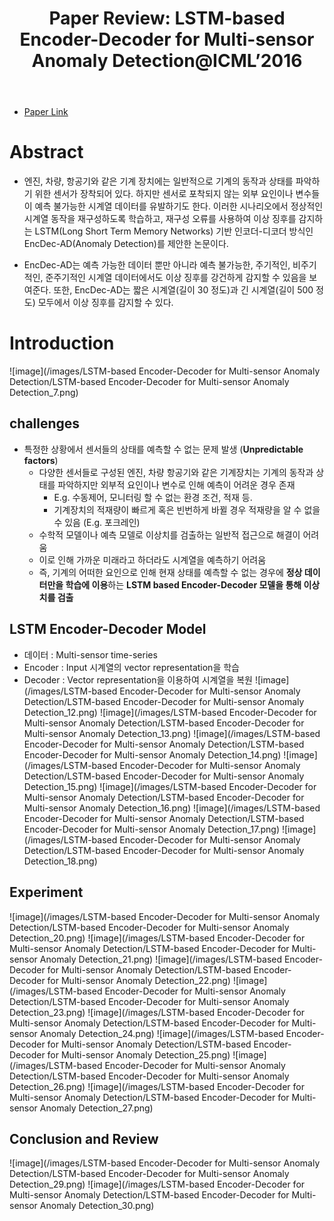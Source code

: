 ﻿---
layout: post
title: "1. Paper Review: LSTM-based Encoder-Decoder for Multi-sensor Anomaly Detection@ICML’2016"
# date: 2016-06-19 10:00:00 +0900
categories: review
tags: [LSTM, Anomaly Detection, ICML, Deep Learning]
---
* [Paper Link](https://arxiv.org/pdf/1607.00148)
# Abstract
 - 엔진, 차량, 항공기와 같은 기계 장치에는 일반적으로 기계의 동작과 상태를 파악하기 위한 센서가 장착되어 있다. 하지만 센서로 포착되지 않는 외부 요인이나 변수들이 예측 불가능한 시계열 데이터를 유발하기도 한다. 이러한 시나리오에서 정상적인 시계열 동작을 재구성하도록 학습하고, 재구성 오류를 사용하여 이상 징후를 감지하는 LSTM(Long Short Term Memory Networks) 기반 인코더-디코더 방식인 EncDec-AD(Anomaly Detection)를 제안한 논문이다.
 
 - EncDec-AD는 예측 가능한 데이터 뿐만 아니라 예측 불가능한, 주기적인, 비주기적인, 준주기적인 시계열 데이터에서도 이상 징후를 강건하게 감지할 수 있음을 보여준다. 또한, EncDec-AD는 짧은 시계열(길이 30 정도)과 긴 시계열(길이 500 정도) 모두에서 이상 징후를 감지할 수 있다.

# Introduction
![image](/images/LSTM-based Encoder-Decoder for Multi-sensor Anomaly Detection/LSTM-based Encoder-Decoder for Multi-sensor Anomaly Detection_7.png)
## challenges
 - 특정한 상황에서 센서들의 상태를 예측할 수 없는 문제 발생 (**Unpredictable factors**)
	 - 다양한 센서들로 구성된 엔진, 차량 항공기와 같은 기계장치는 기계의 동작과 상태를 파악하지만 외부적 요인이나 변수로 인해 예측이 어려운 경우 존재
		 - E.g. 수동제어, 모니터링 할 수 없는 환경 조건, 적재 등.
		- 기계장치의 적재량이 빠르게 혹은 빈번하게 바뀔 경우 적재량을 알 수 없을 수 있음 (E.g. 포크레인)
	 - 수학적 모델이나 예측 모델로 이상치를 검출하는 일반적 접근으로 해결이 어려움
	 - 이로 인해 가까운 미래라고 하더라도 시계열을 예측하기 어려움
	 - 즉, 기계의 어떠한 요인으로 인해 현재 상태를 예측할 수 없는 경우에 **정상 데이터만을 학습에 이용**하는 **LSTM based Encoder-Decoder 모델을 통해 이상치를 검출**

## LSTM Encoder-Decoder Model
 - 데이터 : Multi-sensor time-series
 - Encoder : Input 시계열의 vector representation을 학습
 - Decoder : Vector representation을 이용하여 시계열을 복원
![image](/images/LSTM-based Encoder-Decoder for Multi-sensor Anomaly Detection/LSTM-based Encoder-Decoder for Multi-sensor Anomaly Detection_12.png)
![image](/images/LSTM-based Encoder-Decoder for Multi-sensor Anomaly Detection/LSTM-based Encoder-Decoder for Multi-sensor Anomaly Detection_13.png)
![image](/images/LSTM-based Encoder-Decoder for Multi-sensor Anomaly Detection/LSTM-based Encoder-Decoder for Multi-sensor Anomaly Detection_14.png)
![image](/images/LSTM-based Encoder-Decoder for Multi-sensor Anomaly Detection/LSTM-based Encoder-Decoder for Multi-sensor Anomaly Detection_15.png)
![image](/images/LSTM-based Encoder-Decoder for Multi-sensor Anomaly Detection/LSTM-based Encoder-Decoder for Multi-sensor Anomaly Detection_16.png)
![image](/images/LSTM-based Encoder-Decoder for Multi-sensor Anomaly Detection/LSTM-based Encoder-Decoder for Multi-sensor Anomaly Detection_17.png)
![image](/images/LSTM-based Encoder-Decoder for Multi-sensor Anomaly Detection/LSTM-based Encoder-Decoder for Multi-sensor Anomaly Detection_18.png)

## Experiment
![image](/images/LSTM-based Encoder-Decoder for Multi-sensor Anomaly Detection/LSTM-based Encoder-Decoder for Multi-sensor Anomaly Detection_20.png)
![image](/images/LSTM-based Encoder-Decoder for Multi-sensor Anomaly Detection/LSTM-based Encoder-Decoder for Multi-sensor Anomaly Detection_21.png)
![image](/images/LSTM-based Encoder-Decoder for Multi-sensor Anomaly Detection/LSTM-based Encoder-Decoder for Multi-sensor Anomaly Detection_22.png)
![image](/images/LSTM-based Encoder-Decoder for Multi-sensor Anomaly Detection/LSTM-based Encoder-Decoder for Multi-sensor Anomaly Detection_23.png)
![image](/images/LSTM-based Encoder-Decoder for Multi-sensor Anomaly Detection/LSTM-based Encoder-Decoder for Multi-sensor Anomaly Detection_24.png)
![image](/images/LSTM-based Encoder-Decoder for Multi-sensor Anomaly Detection/LSTM-based Encoder-Decoder for Multi-sensor Anomaly Detection_25.png)
![image](/images/LSTM-based Encoder-Decoder for Multi-sensor Anomaly Detection/LSTM-based Encoder-Decoder for Multi-sensor Anomaly Detection_26.png)
![image](/images/LSTM-based Encoder-Decoder for Multi-sensor Anomaly Detection/LSTM-based Encoder-Decoder for Multi-sensor Anomaly Detection_27.png)

## Conclusion and Review
![image](/images/LSTM-based Encoder-Decoder for Multi-sensor Anomaly Detection/LSTM-based Encoder-Decoder for Multi-sensor Anomaly Detection_29.png)
![image](/images/LSTM-based Encoder-Decoder for Multi-sensor Anomaly Detection/LSTM-based Encoder-Decoder for Multi-sensor Anomaly Detection_30.png)
